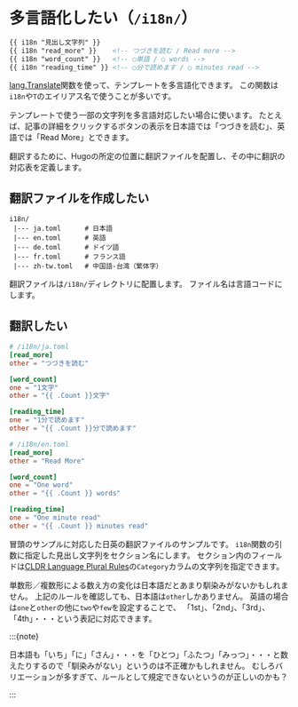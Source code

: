 # 多言語化したい（``/i18n/``）

```html
{{ i18n "見出し文字列" }}
{{ i18n "read_more" }}    <!-- つづきを読む / Read more -->
{{ i18n "word_count" }}   <!-- ○単語 / ○ words -->
{{ i18n "reading_time" }} <!-- ○分で読めます / ○ minutes read -->
```

[lang.Translate](https://gohugo.io/functions/lang/translate/)関数を使って、テンプレートを多言語化できます。
この関数は``i18n``や``T``のエイリアス名で使うことが多いです。

テンプレートで使う一部の文字列を多言語対応したい場合に使います。
たとえば、記事の詳細をクリックするボタンの表示を日本語では「つづきを読む」、英語では「Read More」とできます。

翻訳するために、Hugoの所定の位置に翻訳ファイルを配置し、その中に翻訳の対応表を定義します。

## 翻訳ファイルを作成したい

```console
i18n/
 |--- ja.toml      # 日本語
 |--- en.toml      # 英語
 |--- de.toml      # ドイツ語
 |--- fr.toml      # フランス語
 |--- zh-tw.toml   # 中国語-台湾（繁体字）
```

翻訳ファイルは``/i18n/``ディレクトリに配置します。
ファイル名は言語コードにします。

## 翻訳したい

```toml
# /i18n/ja.toml
[read_more]
other = "つづきを読む"

[word_count]
one = "1文字"
other = "{{ .Count }}文字"

[reading_time]
one = "1分で読めます"
other = "{{ .Count }}分で読めます"
```

```toml
# /i18n/en.toml
[read_more]
other = "Read More"

[word_count]
one = "One word"
other = "{{ .Count }} words"

[reading_time]
one = "One minute read"
other = "{{ .Count }} minutes read"
```

冒頭のサンプルに対応した日英の翻訳ファイルのサンプルです。
``i18n``関数の引数に指定した見出し文字列をセクション名にします。
セクション内のフィールドは[CLDR Language Plural Rules](https://www.unicode.org/cldr/charts/43/supplemental/language_plural_rules.html)の``Category``カラムの文字列を指定できます。

単数形／複数形による数え方の変化は日本語だとあまり馴染みがないかもしれません。
上記のルールを確認しても、日本語は``other``しかありません。
英語の場合は``one``と``other``の他に``two``や``few``を設定することで、
「1st」、「2nd」、「3rd」、「4th」・・・という表記に対応できます。

:::{note}

日本語も「いち」「に」「さん」・・・を「ひとつ」「ふたつ」「みっつ」・・・と数えたりするので「馴染みがない」というのは不正確かもしれません。
むしろバリエーションが多すぎて、ルールとして規定できないというのが正しいのかも？

:::
